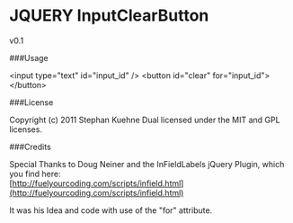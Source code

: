 JQUERY InputClearButton
=============

v0.1


###Usage


  &lt;input type="text" id="input_id" /&gt;
  &lt;button id="clear" for="input_id"&gt;&lt;/button&gt;

###License

Copyright (c) 2011 Stephan Kuehne
Dual licensed under the MIT and GPL licenses.

###Credits

Special Thanks to Doug Neiner and the InFieldLabels jQuery Plugin, which you find here:<br/>
[http://fuelyourcoding.com/scripts/infield.html](http://fuelyourcoding.com/scripts/infield.html)
 
 It was his Idea and code with use of the "for" attribute.